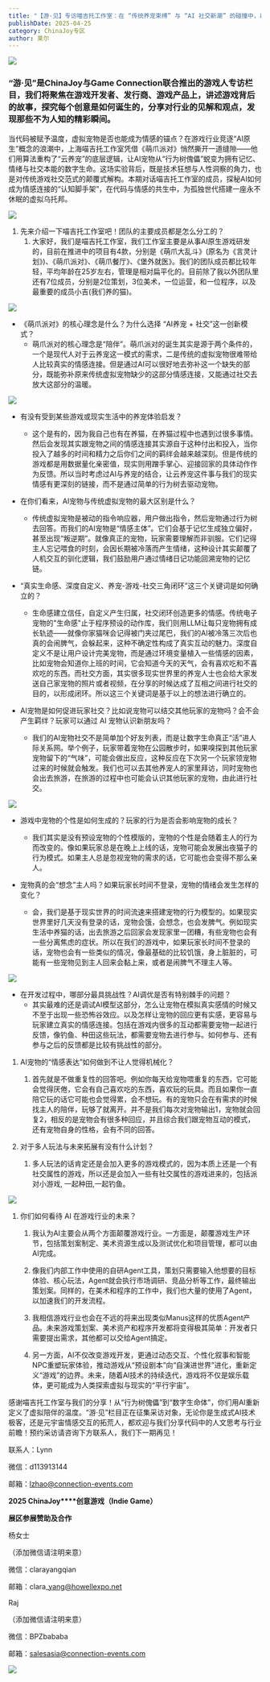 ```yaml
---
title: "【游·见】专访喵吉托工作室：在 “传统养宠束缚” 与 “AI 社交新潮” 的碰撞中，以创新解锁宠物社交游戏新魅力"
publishDate: 2025-04-25
category: ChinaJoy专区
author: 莱尔
---
```


![](https://ec-net-1251389766.cos.ap-shanghai.myqcloud.com/wp-content/uploads/2025/04/20250425162908573.jpeg)

### “游·见”是ChinaJoy与Game Connection联合推出的游戏人专访栏目，我们将聚焦在游戏开发者、发行商、游戏产品上，讲述游戏背后的故事，探究每个创意是如何诞生的，分享对行业的见解和观点，发现那些不为人知的精彩瞬间。

当代码被赋予温度，虚拟宠物是否也能成为情感的锚点？在游戏行业竞逐“AI原生”概念的浪潮中，上海喵吉托工作室凭借《萌爪派对》悄然撕开一道缝隙——他们用算法重构了“云养宠”的底层逻辑，让AI宠物从“行为树傀儡”蜕变为拥有记忆、情绪与社交本能的数字生命。这场实验背后，既是技术狂想与人性洞察的角力，也是对传统游戏社交范式的颠覆式解构。本期对话喵吉托工作室的成员，探秘AI如何成为情感连接的“认知脚手架”，在代码与情感的共生中，为孤独世代搭建一座永不休眠的虚拟乌托邦。    

![](https://ec-net-1251389766.cos.ap-shanghai.myqcloud.com/wp-content/uploads/2025/04/20250425162911678.jpg)

1. 先来介绍一下喵吉托工作室吧！团队的主要成员都是怎么分工的？
    1. 大家好，我们是喵吉托工作室，我们工作室主要是从事AI原生游戏研发的，目前在推进中的项目有4款，分别是《萌爪大乱斗》(原名为《言灵计划》)、《萌爪派对》、《萌爪餐厅》、《堡外就医》。我们的团队成员都比较年轻，平均年龄在25岁左右，管理是相对扁平化的。目前除了我以外团队里还有7位成员，分别是2位策划，3位美术，一位运营，和一位程序，以及最重要的成员小吉(我们养的猫)。

![](https://ec-net-1251389766.cos.ap-shanghai.myqcloud.com/wp-content/uploads/2025/04/20250425162914334.jpg)

- 《萌爪派对》的核心理念是什么？为什么选择 “AI养宠 + 社交”这一创新模式？
    - 萌爪派对的核心理念是“陪伴”。萌爪派对的诞生其实是源于两个条件的，一个是现代人对于云养宠这一模式的需求，二是传统的虚拟宠物很难带给人比较真实的情感连接。但是通过AI可以很好地去弥补这一个缺失的部分，既能弥补原来传统虚拟宠物缺少的这部分情感连接，又能通过社交去放大这部分的温暖。

![](https://ec-net-1251389766.cos.ap-shanghai.myqcloud.com/wp-content/uploads/2025/04/20250425162916227.jpg)

- 有没有受到某些游戏或现实生活中的养宠体验启发？
    - 这个是有的，因为我自己也有在养猫，在养猫过程中也遇到过很多事情。然后会发现其实跟宠物之间的情感连接其实源自于这种付出和投入，当你投入了越多的时间和精力之后你们之间的羁绊会越来越深刻。但是传统的游戏都是用数据量化亲密值，现实则用蹭手掌心、迎接回家的具体动作作为反馈。所以当时考虑过AI与养宠的结合，让云养宠这件事与我们的现实情感有更深刻的链接，而不是通过简单的行为树去驱动宠物。

- 在你们看来，AI宠物与传统虚拟宠物的最大区别是什么？
    - 传统虚拟宠物是被动的指令响应器，用户做出指令，然后宠物通过行为树去回答。而我们的AI宠物是“情感主体”。它们会基于记忆生成独立偏好，甚至出现“叛逆期”。就像真正的宠物，玩家需要理解而非驯服。它们记得主人忘记喂食的时刻，会因长期被冷落而产生情绪，这种设计其实颠覆了人机交互的驯化逻辑，我们鼓励用户通过情绪日记功能回溯宠物的记忆链。

- “真实生命感、深度自定义、养宠-游戏-社交三角闭环”这三个关键词是如何确立的？
    - 生命感建立信任，自定义产生归属，社交闭环创造更多的情感。传统电子宠物的"生命感"止于程序预设的动作库，我们则用LLM让每只宠物拥有成长轨迹——就像你家猫咪会记得被门夹过尾巴，我们的AI被冷落三次后也真的会闹脾气，会躲起来，这种不确定性构成了真实互动的魅力。深度自定义不是让用户设计完美宠物，而是通过环境变量植入一些情感的因素，比如宠物会知道你上班的时间，它会知道今天的天气，会有喜欢吃和不喜欢吃的东西。而社交方面，其实很多现实世界里的养宠人士也会给大家发送自己家宠物的照片或者视频，在分享的时候达成了互相之间进行社交的目的，以形成闭环。所以这三个关键词是基于以上的想法进行确立的。

- AI宠物是如何促进玩家社交？比如说宠物可以结交其他玩家的宠物吗？会不会产生羁绊？玩家可以通过 AI 宠物认识新朋友吗？
    - 我们的AI宠物社交不是简单加个好友列表，而是让数字生命真正“活”进人际关系网。举个例子，玩家带着宠物在公园散步时，如果嗅探到其他玩家宠物留下的“气味”，可能会做出反应，这种反应在下次另一个玩家领宠物过来的时候就会触发。我们也可以去其他养宠人的家里拜访，同时宠物也会出去旅游，在旅游的过程中也可能会认识其他玩家的宠物，由此进行社交。

![](https://ec-net-1251389766.cos.ap-shanghai.myqcloud.com/wp-content/uploads/2025/04/20250425162910403.jpg)

- 游戏中宠物的个性是如何生成的？玩家的行为是否会影响宠物的成长？
    - 我们其实是没有预设宠物的个性模版的，宠物的个性是会随着主人的行为而改变的。像如果玩家总是在晚上上线的话，宠物可能会发展出夜猫子的行为模式。如果主人总是忽视宠物的需求的话，它可能也会变得不那么亲人。

- 宠物真的会“想念”主人吗？如果玩家长时间不登录，宠物的情绪会发生怎样的变化？
    - 会，我们是基于现实世界的时间流速来搭建宠物的行为模型的。如果现实世界里好几天没有登录的话，宠物会饿，会想念，也会发脾气。例如现实生活中养猫的话，出去旅游之后回家会发现家里一团糟，有些宠物也会有一些分离焦虑的症状。所以在我们的游戏中，如果玩家长时间不登录的话，宠物也会有一些类似的情况，像最基础的比较饥饿，身上脏脏的，可能有一些宠物见到主人回来会黏上来，或者是闹脾气不理主人等。

![](https://ec-net-1251389766.cos.ap-shanghai.myqcloud.com/wp-content/uploads/2025/04/20250425162917455.jpg)

- 在开发过程中，哪部分最具挑战性？AI调优是否有特别棘手的问题？
    - 其实最难的还是调试AI模型这部分，怎么让宠物在模拟真实感情的时候又不至于出现一些恐怖谷效应。以及怎样让宠物的回应更有实感，更容易与玩家建立真实的情感连接。包括在游戏内很多的互动都需要宠物一起进行反馈，像钓鱼、种田这些玩法，都需要宠物去进行参与。如何参与、还有参与之后的反馈都是比较有挑战性的部分。

1. AI宠物的“情感表达”如何做到不让人觉得机械化？
    1. 首先就是不做重复性的回答吧。例如你每天给宠物喂重复的东西，它可能会觉得厌倦，它会有自己喜欢吃的东西，喜欢玩的玩具。而且如果你一直陪它玩的话它可能也会觉得累，会不想玩。有的宠物只会在有需求的时候找主人的陪伴，玩够了就离开。并不是我们每次对宠物输出1，宠物就会回复2，相反的是宠物会有很多种回应，并且综合我们跟宠物互动的模式，还有宠物自身的性格，会有不同的回答。

1. 对于多人玩法与未来拓展有没有什么计划？
    1. 多人玩法的话肯定还是会加入更多的游戏模式的，因为本质上还是一个有社交属性的游戏，所以还是会加入一些有社交属性的游戏进来的，包括派对小游戏, 一起种田,一起钓鱼。

![](https://ec-net-1251389766.cos.ap-shanghai.myqcloud.com/wp-content/uploads/2025/04/20250425162913368.gif)

1. 你们如何看待 AI 在游戏行业的未来？
    
    1. 我认为AI主要会从两个方面颠覆游戏行业。一方面是，颠覆游戏生产环节，包括策划案制定、美术资源生成以及测试优化和项目管理，都可以由AI完成。
    
    1. 像我们内部工作中使用的自研Agent工具，策划只需要输入他想要的目标体验、核心玩法，Agent就会执行市场调研、竞品分析等工作，最终输出策划案。同样的，在美术和程序的工作中，我们也大量的使用了Agent，以加速我们的开发流程。
    
    1. 我相信游戏行业也会在不远的将来出现类似Manus这样的优质Agent产品。未来游戏策划案、美术资产和程序开发都将变得极其简单：开发者只需要提出需求，其他都可以交给Agent搞定。
    
    1. 另一方面，AI不仅改变游戏开发，更通过动态交互、个性化叙事和智能NPC重塑玩家体验，推动游戏从“预设剧本”向“自演进世界”进化，重新定义“游戏”的边界。未来，随着AI技术的持续迭代，游戏将不仅是娱乐载体，更可能成为人类探索虚拟与现实的“平行宇宙”。

感谢喵吉托工作室与我们的分享！从“行为树傀儡”到“数字生命体”，你们用AI重新定义了虚拟陪伴的温度。“游·见”栏目正在征集采访对象，无论你是生成式AI技术极客，还是元宇宙情感交互的拓荒人，都欢迎与我们分享代码中的人文思考与行业前瞻！预约采访请咨询下方联系人，我们下一期再见！

联系人：Lynn

微信：d113913144

邮箱：[lzhao@connection-events.com](mailto:lzhao@connection-events.com)  

**2025 ChinaJoy****创意游戏（Indie Game）**

**展区参展赞助及合作**

杨女士

（添加微信请注明来意）

微信：clarayangqian

邮箱：clara\_yang@howellexpo.net

Raj

（添加微信请注明来意）

微信：BPZbababa

邮箱：salesasia@connection-events.com

![](https://ec-net-1251389766.cos.ap-shanghai.myqcloud.com/wp-content/uploads/2025/04/20250425162912743.jpg)
